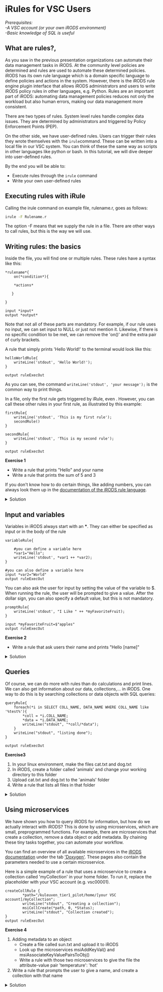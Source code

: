 # iRules for VSC Users

*Prerequisites:*       
*-A VSC account (or your own iRODS environment)*     
*-Basic knowledge of SQL is useful*  


## What are rules?,
As you saw in the previous presentation organizations can automate their data management tasks in iRODS. At the community level policies are determined and rules are used to automate these determined policies. iRODS has its own rule language which is a domain specific language to define policies and actions in the system. However, there is the iRODS rule engine plugin interface that allows iRODS administrators and users to write iRODS policy rules in other languages, e.g. Python. Rules are an important part of iRODS: automating data management policies reduces not only the workload but also human errors, making our data management more consistent.

There are two types of rules. System level rules handle complex data issues. They are determined by administrators and triggered by Policy Enforcement Points (PEP). 

On the other side, we have user-defined rules. Users can trigger their rules they wrote themselves with the `irule`command. These can be written into a local file in our VSC system. You can think of these the same way as scripts in other languages like python or bash. In this tutorial, we will dive deeper into user-defined rules.

By the end you will be able to:
* Execute rules through the `irule` command    
* Write your own user-defined rules


## Executing rules with iRule
Calling the irule command on example file, rulename.r, goes as follows:

```sh
irule -F Rulename.r
```
The option -F means that we supply the rule in a file. There are other ways to call rules, but this is the way we will use.


## Writing rules: the basics
Inside the file, you will find one or multiple rules. These rules have a syntax like this:

```
*rulename*{
    on(*condition*){
    
    *actions*
    
   }

}

input *input*
output *output*
```
Note that not all of these parts are mandatory. For example, if our rule uses no input, we can set input to NULL or just not mention it. Likewise, if there is no specific condition to be met, we can remove the 'on()' and the extra pair of curly brackets.

A rule that simply prints 'Hello World!' to the terminal would look like this:

```
helloWorldRule{
    writeLine('stdout', 'Hello World!');
}

output ruleExecOut
```

As you can see, the command `writeLine('stdout', 'your message');` is the common way to print things.

In a file, only the first rule gets triggered by iRule, even . However, you can call these other rules in your first rule, as illustrated by this example:

```
firstRule{
    writeLine('stdout', 'This is my first rule');
    secondRule()
}

secondRule{
    writeLine('stdout', 'This is my second rule');
}

output ruleExecOut
```

**Exercise 1**

* Write a rule that prints "Hello" and your name
* Write a rule that prints the sum of 5 and 3

If you don't know how to do certain things, like adding numbers, you can always look them up in the [documentation of the iRODS rule language](https://docs.irods.org/4.2.8/plugins/irods_rule_language/).

<details>
  <summary>Solution</summary>

  ```
  nameRule{
    writeLine('stdout', 'Hello Jan');
  }
  output ruleExecOut
  ```
  
  ```
  sumRule{
    writeLine('stdout', 3+5);
  }
  output ruleExecOut
  ```
</details>


## Input and variables

Variables in iRODS always start with an **\***.
They can either be specified as input or in the body of the rule

```
variableRule{
    
    #you can define a variable here
    *var1="Hello";
    writeLine('stdout', *var1 ++ *var2);
}

#you can also define a variable here
input *var2="World"
output ruleExecOut
```

You can also ask the user for input by setting the value of the variable to $.
When running the rule, the user will be prompted to give a value.
After the dollar sign, you can also specify a default value, but this is not mandatory.

```
promptRule{
    writeLine('stdout', "I Like " ++ *myFavoriteFruit);
}

input *myFavoriteFruit=$"apples"
output ruleExecOut 
```

**Exercise 2**

* Write a rule that ask users their name and prints "Hello \[name\]"

<details>
  <summary>Solution</summary>
        
  ```
  helloNameRule{
    writeLine('stdout', 'Hello ' ++ *name);
  }
  
  input *name=$
  output ruleExecOut
  ```
</details>



## Queries

Of course, we can do more with rules than do calculations and print lines. We can also get information about our data, collections,... in iRODS.
One way to do this is by searching collections or data objects with SQL queries:

```
queryRule{
    foreach(*i in SELECT COLL_NAME, DATA_NAME WHERE COLL_NAME like '%test%'){
        *coll = *i.COLL_NAME;
        *data = *i.DATA_NAME;
        writeLine("stdout", "*coll/*data");
    }
    writeLine("stdout", "listing done");
}

output ruleExecOut
```

**Exercise3**

1.  In your linux environment, make the files cat.txt and dog.txt
2.  In iRODS, create a folder called 'animals' and change your working directory to this folder
3.  Upload cat.txt and dog.txt to the 'animals' folder
4.  Write a rule that lists all files in that folder

<details>
    <summary>Solution</summary>
    
   ```
   queryRule{
       foreach(*i in SELECT COLL_NAME, DATA_NAME WHERE COLL_NAME like '%animals%'){
           *coll = *i.COLL_NAME;
           *data = *i.DATA_NAME;
           writeLine("stdout", "*coll/*data");
       }
   }
    
   output ruleExecOut
   ```  
</details>


## Using microservices
We have shown you how to query iRODS for information, but how do we actually interact with iRODS? 
This is done by using microservices, which are small, preprogrammed functions. For example, there are microservices that create a collection, remove a data object or add metadata. 
By chaining these tiny tasks together, you can automate your workflow.

You can find an overview of all available microservices in the [iRODS documentation](https://docs.irods.org/4.2.8/) under the tab ['Doxygen'](https://docs.irods.org/4.2.8/doxygen/). These pages also contain the parameters needed to use a certain microservice.

Here is a simple example of a rule that uses a microservice to create a collection called 'myCollection' in your home folder.
To run it, replace the placeholder with your VSC account (e.g. vsc00001).


```
createCollRule {
        *path="/kuleuven_tier1_pilot/home/[your VSC account]/myCollection";
        writeLine("stdout", "Creating a collection");
        msiCollCreate(*path, 0, *Status);
        writeLine("stdout", "Collection created");
}
output ruleExecOut

```

**Exercise 4**
1. Adding metadata to an object
    * Create a file called sun.txt and upload it to iRODS
    * Look up the microservices msiAddKeyVal() and msiAssociateKeyValuePairsToObj()
    * Write a rule with those two microservices to give the file the attribute-value pair 'temperature': 'hot'
2. Write a rule that prompts the user to give a name, and create a collection with that name



<details>
    <summary>Solution</summary>
   
   ```
   addMetadataRule {
   
        #making a variable with the path of sun.txt in string format
        *dataObj="/kuleuven_tier1_pilot/home/[your VSC account]/sun.txt"
   
        #creating the key-value pair
        msiAddKeyVal(*Keyval,'temperature','hot');
        
        #assigning the pair to the data object
        msiAssociateKeyValuePairsToObj(*Keyval,*dataObj,"-d");
        WriteLine('stdout', 'Metadata assigned');
   }
   
   output ruleExecOut
        
   ```  
   
   You can check whether this worked with the command `imeta ls -d sun.txt`.
   
   ```
   createCollRule {

        *path="/kuleuven_tier1_pilot/home/vsc33731/" ++ *collectionName

        writeLine("stdout", "Creating a collection");
        msiCollCreate(*path, 0, *Status);
        writeLine("stdout", "Collection created");

    }

    input *collectionName=$"myCollection"
    output ruleExecOut
    
   ``` 
    
</details>
